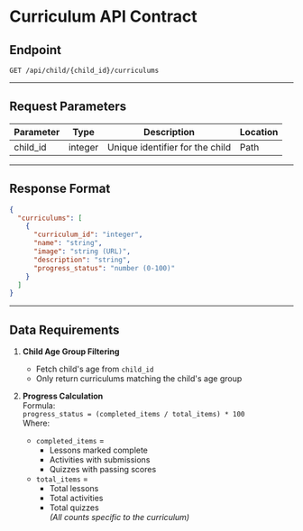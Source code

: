# Curriculum API Contract

## Endpoint

`GET /api/child/{child_id}/curriculums`

---

## Request Parameters

| Parameter | Type    | Description                     | Location |
| --------- | ------- | ------------------------------- | -------- |
| child_id  | integer | Unique identifier for the child | Path     |

---

## Response Format

```json
{
  "curriculums": [
    {
      "curriculum_id": "integer",
      "name": "string",
      "image": "string (URL)",
      "description": "string",
      "progress_status": "number (0-100)"
    }
  ]
}
```

---

## Data Requirements

1. **Child Age Group Filtering**

   - Fetch child's age from `child_id`
   - Only return curriculums matching the child's age group

2. **Progress Calculation**  
   Formula:  
   `progress_status = (completed_items / total_items) * 100`  
   Where:
   - `completed_items` =
     - Lessons marked complete
     - Activities with submissions
     - Quizzes with passing scores
   - `total_items` =
     - Total lessons
     - Total activities
     - Total quizzes  
       _(All counts specific to the curriculum)_
